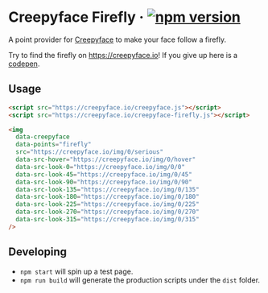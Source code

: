 # Creepyface Firefly &middot; [![npm version](https://img.shields.io/npm/v/creepyface-firefly.svg?style=flat)](https://www.npmjs.com/package/creepyface-firefly)

A point provider for [Creepyface](https://github.com/4lejandrito/creepyface) to make your face follow a firefly.

Try to find the firefly on https://creepyface.io! If you give up here is a [codepen](https://codepen.io/4lejandrito/pen/povrRWq).

## Usage

```html
<script src="https://creepyface.io/creepyface.js"></script>
<script src="https://creepyface.io/creepyface-firefly.js"></script>

<img
  data-creepyface
  data-points="firefly"
  src="https://creepyface.io/img/0/serious"
  data-src-hover="https://creepyface.io/img/0/hover"
  data-src-look-0="https://creepyface.io/img/0/0"
  data-src-look-45="https://creepyface.io/img/0/45"
  data-src-look-90="https://creepyface.io/img/0/90"
  data-src-look-135="https://creepyface.io/img/0/135"
  data-src-look-180="https://creepyface.io/img/0/180"
  data-src-look-225="https://creepyface.io/img/0/225"
  data-src-look-270="https://creepyface.io/img/0/270"
  data-src-look-315="https://creepyface.io/img/0/315"
/>
```

## Developing

- `npm start` will spin up a test page.
- `npm run build` will generate the production scripts under the `dist` folder.

